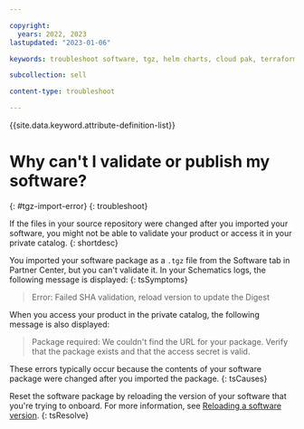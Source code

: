 ```yaml
---

copyright:
  years: 2022, 2023
lastupdated: "2023-01-06"

keywords: troubleshoot software, tgz, helm charts, cloud pak, terraform

subcollection: sell

content-type: troubleshoot

---
```


{{site.data.keyword.attribute-definition-list}}

# Why can't I validate or publish my software?
{: #tgz-import-error}
{: troubleshoot}

If the files in your source repository were changed after you imported your software, you might not be able to validate your product or access it in your private catalog.
{: shortdesc}

You imported your software package as a `.tgz` file from the Software tab in Partner Center, but you can't validate it. In your Schematics logs, the following message is displayed:
{: tsSymptoms}

> Error: Failed SHA validation, reload version to update the Digest

When you access your product in the private catalog, the following message is also displayed:

> Package required: We couldn't find the URL for your package. Verify that the package exists and that the access secret is valid.

These errors typically occur because the contents of your software package were changed after you imported the package.
{: tsCauses}

Reset the software package by reloading the version of your software that you're trying to onboard. For more information, see [Reloading a software version](/docs/sell?topic=sell-software-reload).
{: tsResolve}
